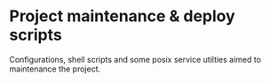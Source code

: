 <!--
@changed 2023.01.26, 17:30
-->

# Project maintenance & deploy scripts

Configurations, shell scripts and some posix service utilties aimed to maintenance the project.
